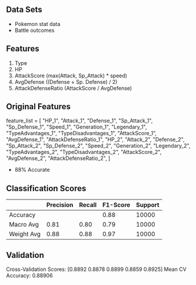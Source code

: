 ## Data Sets
* Pokemon stat data
* Battle outcomes

## Features
1. Type
2. HP
3. AttackScore (max(Attack, Sp_Attack) * speed)
4. AvgDefense ((Defense + Sp. Defense) / 2)
5. AttackDefenseRatio (AttackScore / AvgDefense)




## Original Features
feature_list = [
    "HP_1",
    "Attack_1",
    "Defense_1",
    "Sp_Attack_1",
    "Sp_Defense_1",
    "Speed_1",
    "Generation_1",
    "Legendary_1",
    "TypeAdvantages_1",
    "TypeDisadvantages_1",
    "AttackScore_1",
    "AvgDefense_1",
    "AttackDefenseRatio_1",
    "HP_2",
    "Attack_2",
    "Defense_2",
    "Sp_Attack_2",
    "Sp_Defense_2",
    "Speed_2",
    "Generation_2",
    "Legendary_2",
    "TypeAdvantages_2",
    "TypeDisadvantages_2",
    "AttackScore_2",
    "AvgDefense_2",
    "AttackDefenseRatio_2",
]

* 88% Accurate


## Classification Scores

|            | Precision | Recall | F1-Score | Support  |
|------------|-----------|--------|----------|----------|
| Accuracy   |           |        | 0.88     | 10000    |
| Macro Avg  | 0.81      | 0.80   | 0.79     | 10000    |
| Weight Avg | 0.88      | 0.88   | 0.97     | 10000    |


## Validation
Cross-Validation Scores: [0.8892 0.8878 0.8899 0.8859 0.8925]
Mean CV Accuracy: 0.88906